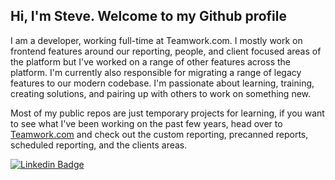 <h2>Hi, I'm Steve. Welcome to my Github profile </h2>



I am a developer, working full-time at Teamwork.com. I mostly work on frontend features around our reporting, people, and client focused areas of the platform but I've worked on a range of other features across the platform. I'm currently also responsible for migrating a range of legacy features to our modern codebase. I'm passionate about learning, training, creating solutions, and pairing up with others to work on something new. 

Most of my public repos are just temporary projects for learning, if you want to see what I've been working on the past few years, head over to [Teamwork.com](https://www.teamwork.com/product/reporting/) and check out the custom reporting, precanned reports, scheduled reporting, and the clients areas. 

[![Linkedin Badge](https://img.shields.io/badge/-SteveWalsh-blue?style=flat-square&logo=Linkedin&logoColor=white&link=https://www.linkedin.com/in/steve-walsh/)](https://www.linkedin.com/in/steve-walsh/) 

